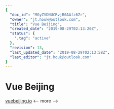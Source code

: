 ```yaml
---
{
  "doc_id": "MGyZVDNUCRvjR0AAfz6Zr",
  "owner": "jt.houk@outlook.com",
  "title": "Vue Beijing",
  "created_date": "2019-08-29T02:13:20Z",
  "status": {
    ".tag": "active"
  },
  "revision": 13,
  "last_updated_date": "2019-08-29T02:13:58Z",
  "last_editor": "jt.houk@outlook.com"
}
---
```

# Vue Beijing
[vuebeijing.io](https://vuebeijing.io)
<-- more -->

